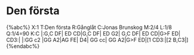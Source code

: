 # Den första

{%abc%}
X:1
T:Den första
R:Gånglåt
C:Jonas Brunskog
M:2/4
L:1/8
Q:1/4=90
K:C
|:G,C DF| ED CD|G,C DF| ED G2|
G,C DF| ED CD|G>F ED| CD3:|
|:GG c2 |GG A2|AG FE| D4|
GG cc| GG A2|G>F ED|[1 CD3:|[2  B,C3|]
{%endabc%}


